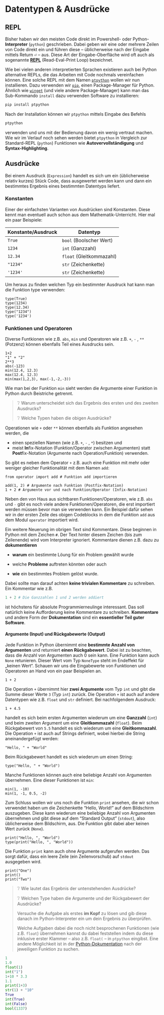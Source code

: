 # Datentypen & Ausdrücke

## REPL

Bisher haben wir den meisten Code direkt im Powershell- oder Python-**Interpreter** (`python`) geschrieben. Dabei geben wir eine oder mehrere Zeilen von Code direkt ein und führen diese – üblicherweise nach der Eingabe mittels Return <kbd>⏎</kbd> – aus. Diese Art der Eingabe-Oberfläche wird oft auch als sogenannte **[REPL](https://en.wikipedia.org/wiki/Read–eval–print_loop)** (Read-Eval-Print Loop) bezeichnet.

Wie bei vielen anderen interpretierten Sprachen existieren auch bei Python alternative REPLs, die das Arbeiten mit Code nochmals vereinfachen können. Eine solche REPL mit dem Namen [`ptpython`](https://github.com/prompt-toolkit/ptpython) wollen wir nun installieren. Dazu verwenden wir [`pip`](https://pypi.org/project/pip/), einen Package-Manager für Python. Ähnlich wie [`winget`](https://docs.microsoft.com/en-us/windows/package-manager/winget/) (und viele andere Package-Manager) kann man das Sub-Kommando `install` dazu verwenden Software zu installieren:

```sh
pip install ptpython
```

Nach der Installation können wir `ptpython` mittels Eingabe des Befehls

```sh
ptpython
```

verwenden und uns mit der Bedienung davon ein wenig vertraut machen. Wie wir im Verlauf noch sehen werden bietet `ptpython` in Vergleich zur Standard-REPL (`python`) Funktionen wie **Autovervollständigung** und **Syntax-Highlighting**.

## Ausdrücke

Bei einem Ausdruck (`Expression`) handelt es sich um ein (üblicherweise relativ kurzes) Stück Code, dass ausgewertet werden kann und dann ein bestimmtes Ergebnis eines bestimmten Datentyps liefert.

### Konstanten

Einer der einfachsten Varianten von Ausdrücken sind Konstanten. Diese kennt man eventuell auch schon aus dem Mathematik-Unterricht. Hier mal ein paar Beispiele:

| Konstante/Ausdruck | Datentyp                 |
| ------------------ | ------------------------ |
| `True`             | `bool` (Boolscher Wert)  |
| `1234`             | `int` (Ganzzahl)         |
| `12.34`            | `float` (Gleitkommazahl) |
| `"1234"`           | `str` (Zeichenkette)     |
| `'1234'`           | `str` (Zeichenkette)     |

Um heraus zu finden welchen Typ ein bestimmter Ausdruck hat kann man die Funktion type verwenden:

```{python}
type(True)
type(1234)
type(12.34)
type("1234")
type('1234')
```

### Funktionen und Operatoren

Diverse Funtkionen wie z.B. `abs`, `min` und Operatoren wie z.B. `+`, `-` , `**` (Potzenz) können ebenfalls Teil eines Ausdrucks sein.

```{python}
1+2
"1" + "2"
2**3
abs(-123)
min(12.4, 12.3)
max(12.4, 12.3)
min(max(1,2,3), max(-1,-2,-3))
```

Wie man bei der Funktion `min` sieht werden die Argumente einer Funktion in Python durch Beistriche getrennt.

> ❔ Warum unterscheidet sich das Ergebnis des ersten und des zweiten Ausdrucks?
>
> ❔ Welche Typen haben die obigen Ausdrücke?

Operationen wie `+` oder `**` können ebenfalls als Funktion angesehen werden, die

- einen speziellen Namen (wie z.B. `+`, `-` , `*`) besitzen und
- meist **In**fix-Notation (Funktion/Operator zwischen Argumenten) statt **Post**fix-Notation (Argumente nach Operation/Funktion) verwenden.

So gibt es neben dem Operator `+` z.B. auch eine Funktion mit mehr oder weniger gleicher Funktionalität mit dem Namen `add`:

```{python, collapse=TRUE, comment='#'}
from operator import add # Funktion add importieren

add(1, 2) # Argumente nach Funktion (Postfix-Notation)
1 + 2 # Argumente vor und nach Funktion/Operator (Infix-Notation)
```

Neben den von Haus aus sichtbaren Funktionen/Operatoren, wie z.B. `abs` und `-` gibt es noch viele andere Funktionen/Operatoren, die erst importiert werden müssen bevor man sie verwenden kann. Ein Beispiel dafür sehen wir in der ersten Zeile des obigen Codeblocks in dem die Funktion `add` aus dem Modul `operator` importiert wird.

Ein weitere Neuerung im obrigen Text sind Kommentare. Diese beginnen in Python mit dem Zeichen `#`. Der Text hinter diesem Zeichen (bis zum Zeilenende) wird vom Interpreter ignoriert. Kommentare dienen z.B. dazu zu **dokumentieren**

- **warum** ein bestimmte Löung für ein Problem gewählt wurde

- welche **Probleme** auftreten könnten oder auch
- **wie** ein bestimmtes Problem gelöst wurde.

Dabei sollte man darauf achten **keine trivialen Kommentare** zu schreiben. Ein Kommentar wie z.B.

```python
1 + 2 # Die Ganzzahlen 1 und 2 werden addiert
```

ist höchstens für absolute Programmierneulinge interessant. Das soll natürlich keine Aufforderung keine Kommentare zu schreiben. **Kommentare** und andere Form der **Dokumentation** sind ein **essentieller Teil guter Software**.

#### Argumente (Input) und Rückgabewerte (Output)

Jede Funktion in Python übernimmt eine **bestimmte Anzahl von Argumenten** und returniert **einen Rückgabewert**. Dabei ist zu beachten, dass die Anzahl von Argumenten auch 0 sein kann. Eine Funktion kann auch `None` retunieren. Dieser Wert vom Typ `NoneType` steht im Endeffekt für „keinen Wert“. Schauen wir uns die Eingabewerte von Funktionen und Operatoren an Hand von ein paar Beispielen an.

```{python}
1 + 2
```

Die Operation `+` übernimmt hier **zwei Argumente** vom Typ `int` und gibt die Summe dieser Werte `3` (Typ `int`) zurück. Die Operation `+` ist auch auf andere Datentypen wie z.B. `float` und `str` definiert. Bei nachfolgendem Ausdruck:

```{python}
1 + 4.5
```

handelt es sich beim ersten Argumenten wiederum um eine **Ganzzahl** (`int`) und beim zweiten Argument um eine **Gleitkommazahl** (`float`). Beim Rückgabewert von `5.5` handelt es sich wiederum um eine **Gleitkommazahl**. Die Operation `+` ist auch auf Strings definiert, wobei hierbei die String aneinandergefügt werden:

```{python}
"Hello, " + "World"
```

Beim Rückgabewert handelt es sich wiederum um einen String:

```{python}
type("Hello, " + "World")
```

Manche Funktionen können auch eine beliebige Anzahl von Argumenten übernehmen. Eine dieser Funktionen ist `min`:

```{python}
min(1, -10)
min(1, -1, 0.5, -2)
```

Zum Schluss wollen wir uns noch die Funktion `print` ansehen, die wir schon verwendet haben um die Zeichenkette “Hello, World!” auf dem Bildschirm auszugeben. Diese kann wiederum eine beliebige Anzahl von Argumenten übernehmen und gibt diese auf dem “Standard Output” (`stdout`), also üblicherweise dem Bildschirm, aus. Die Funktion gibt dabei aber keinen Wert zurück (`None`).

```{python}
print("Hello, ", "World")
type(print("Hello, ", "World"))
```

Die Funktion `print` kann auch ohne Argumente aufgerufen werden. Das sorgt dafür, dass ein leere Zeile (ein Zeilenvorschub) auf `stdout` ausgegeben wird.

```{python, results='hold'}
print("One")
print()
print("Two")
```

> ❔ Wie lautet das Ergebnis der untenstehenden Ausdrücke?
>
> ❔ Welchen Type haben die Argumente und der Rückgabewert der Ausdrücke?
>
> Versuche die Aufgabe als erstes **im Kopf** zu lösen und gib diese danach im Python-Interpreter ein um dein Ergebnis zu überprüfen.
>
> Welche Aufgaben dabei die noch nicht besprochenen Funktionen (wie z.B. `float`) übernehmen kannst du dabei feststellen indem du diese inklusive erster Klammer – also z.B. `float(` – in `ptpython` eingibst. Eine andere Möglichkeit ist in der [Python-Dokumentation](https://docs.python.org) nach der jeweiligen Funktion zu suchen.

```python
1
1.0
float(1)
int("1")
1+10 * 3.3
1.1
print(1+3)
str(1) + "10"
True
int(True)
int(False)
bool(1337)
```
